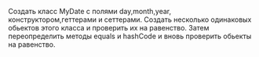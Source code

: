 Создать класс MyDate с полями day,month,year, конструктором,геттерами и сеттерами.
Создать несколько одинаковых обьектов этого класса и проверить их на равенство.
Затем переопределить методы equals и hashCode и вновь проверить обьекты на равенство.

